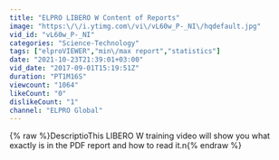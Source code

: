```yaml
---
title: "ELPRO LIBERO W Content of Reports"
image: "https:\/\/i.ytimg.com\/vi\/vL60w_P-_NI\/hqdefault.jpg"
vid_id: "vL60w_P-_NI"
categories: "Science-Technology"
tags: ["elproVIEWER","min\/max report","statistics"]
date: "2021-10-23T21:39:01+03:00"
vid_date: "2017-09-01T15:19:51Z"
duration: "PT1M16S"
viewcount: "1064"
likeCount: "0"
dislikeCount: "1"
channel: "ELPRO Global"
---
```

{% raw %}DescriptioThis LIBERO W training video will show you what exactly is in the PDF report and how to read it.n{% endraw %}
